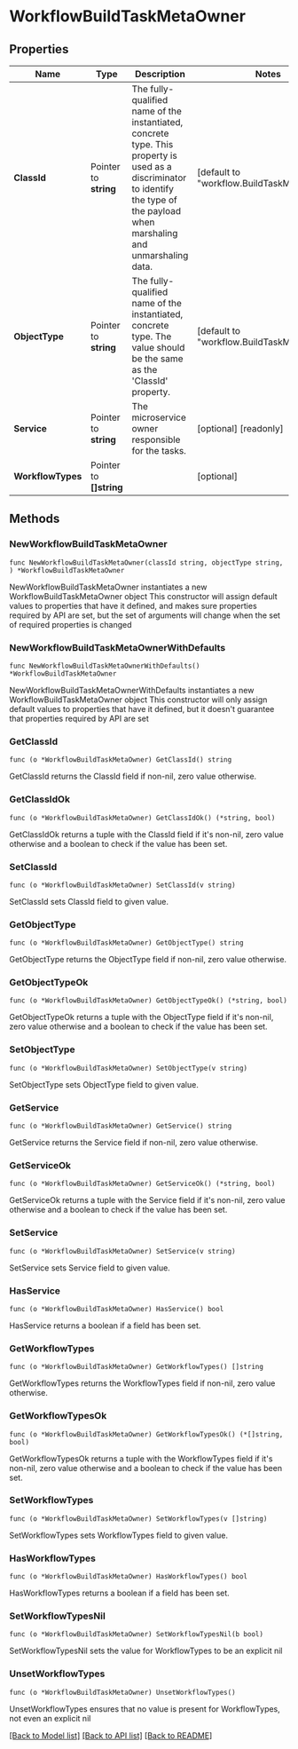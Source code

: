 # WorkflowBuildTaskMetaOwner

## Properties

Name | Type | Description | Notes
------------ | ------------- | ------------- | -------------
**ClassId** | Pointer to **string** | The fully-qualified name of the instantiated, concrete type. This property is used as a discriminator to identify the type of the payload when marshaling and unmarshaling data. | [default to "workflow.BuildTaskMetaOwner"]
**ObjectType** | Pointer to **string** | The fully-qualified name of the instantiated, concrete type. The value should be the same as the &#39;ClassId&#39; property. | [default to "workflow.BuildTaskMetaOwner"]
**Service** | Pointer to **string** | The microservice owner responsible for the tasks. | [optional] [readonly] 
**WorkflowTypes** | Pointer to **[]string** |  | [optional] 

## Methods

### NewWorkflowBuildTaskMetaOwner

`func NewWorkflowBuildTaskMetaOwner(classId string, objectType string, ) *WorkflowBuildTaskMetaOwner`

NewWorkflowBuildTaskMetaOwner instantiates a new WorkflowBuildTaskMetaOwner object
This constructor will assign default values to properties that have it defined,
and makes sure properties required by API are set, but the set of arguments
will change when the set of required properties is changed

### NewWorkflowBuildTaskMetaOwnerWithDefaults

`func NewWorkflowBuildTaskMetaOwnerWithDefaults() *WorkflowBuildTaskMetaOwner`

NewWorkflowBuildTaskMetaOwnerWithDefaults instantiates a new WorkflowBuildTaskMetaOwner object
This constructor will only assign default values to properties that have it defined,
but it doesn't guarantee that properties required by API are set

### GetClassId

`func (o *WorkflowBuildTaskMetaOwner) GetClassId() string`

GetClassId returns the ClassId field if non-nil, zero value otherwise.

### GetClassIdOk

`func (o *WorkflowBuildTaskMetaOwner) GetClassIdOk() (*string, bool)`

GetClassIdOk returns a tuple with the ClassId field if it's non-nil, zero value otherwise
and a boolean to check if the value has been set.

### SetClassId

`func (o *WorkflowBuildTaskMetaOwner) SetClassId(v string)`

SetClassId sets ClassId field to given value.


### GetObjectType

`func (o *WorkflowBuildTaskMetaOwner) GetObjectType() string`

GetObjectType returns the ObjectType field if non-nil, zero value otherwise.

### GetObjectTypeOk

`func (o *WorkflowBuildTaskMetaOwner) GetObjectTypeOk() (*string, bool)`

GetObjectTypeOk returns a tuple with the ObjectType field if it's non-nil, zero value otherwise
and a boolean to check if the value has been set.

### SetObjectType

`func (o *WorkflowBuildTaskMetaOwner) SetObjectType(v string)`

SetObjectType sets ObjectType field to given value.


### GetService

`func (o *WorkflowBuildTaskMetaOwner) GetService() string`

GetService returns the Service field if non-nil, zero value otherwise.

### GetServiceOk

`func (o *WorkflowBuildTaskMetaOwner) GetServiceOk() (*string, bool)`

GetServiceOk returns a tuple with the Service field if it's non-nil, zero value otherwise
and a boolean to check if the value has been set.

### SetService

`func (o *WorkflowBuildTaskMetaOwner) SetService(v string)`

SetService sets Service field to given value.

### HasService

`func (o *WorkflowBuildTaskMetaOwner) HasService() bool`

HasService returns a boolean if a field has been set.

### GetWorkflowTypes

`func (o *WorkflowBuildTaskMetaOwner) GetWorkflowTypes() []string`

GetWorkflowTypes returns the WorkflowTypes field if non-nil, zero value otherwise.

### GetWorkflowTypesOk

`func (o *WorkflowBuildTaskMetaOwner) GetWorkflowTypesOk() (*[]string, bool)`

GetWorkflowTypesOk returns a tuple with the WorkflowTypes field if it's non-nil, zero value otherwise
and a boolean to check if the value has been set.

### SetWorkflowTypes

`func (o *WorkflowBuildTaskMetaOwner) SetWorkflowTypes(v []string)`

SetWorkflowTypes sets WorkflowTypes field to given value.

### HasWorkflowTypes

`func (o *WorkflowBuildTaskMetaOwner) HasWorkflowTypes() bool`

HasWorkflowTypes returns a boolean if a field has been set.

### SetWorkflowTypesNil

`func (o *WorkflowBuildTaskMetaOwner) SetWorkflowTypesNil(b bool)`

 SetWorkflowTypesNil sets the value for WorkflowTypes to be an explicit nil

### UnsetWorkflowTypes
`func (o *WorkflowBuildTaskMetaOwner) UnsetWorkflowTypes()`

UnsetWorkflowTypes ensures that no value is present for WorkflowTypes, not even an explicit nil

[[Back to Model list]](../README.md#documentation-for-models) [[Back to API list]](../README.md#documentation-for-api-endpoints) [[Back to README]](../README.md)


